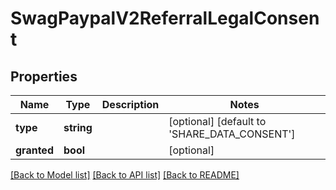 # SwagPaypalV2ReferralLegalConsent

## Properties
Name | Type | Description | Notes
------------ | ------------- | ------------- | -------------
**type** | **string** |  | [optional] [default to 'SHARE_DATA_CONSENT']
**granted** | **bool** |  | [optional] 

[[Back to Model list]](../../README.md#documentation-for-models) [[Back to API list]](../../README.md#documentation-for-api-endpoints) [[Back to README]](../../README.md)

